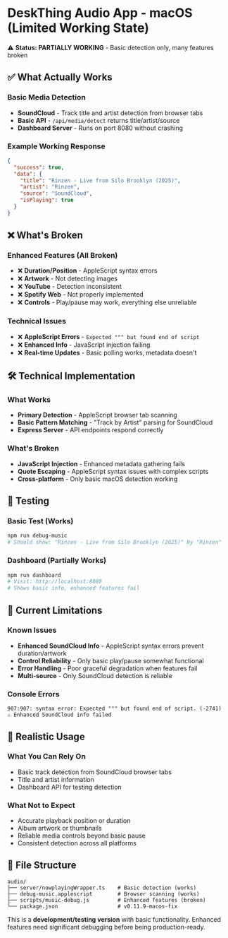 # DeskThing Audio App - macOS (Limited Working State)

⚠️ **Status: PARTIALLY WORKING** - Basic detection only, many features broken

## ✅ What Actually Works

### Basic Media Detection
- **SoundCloud** - Track title and artist detection from browser tabs
- **Basic API** - `/api/media/detect` returns title/artist/source
- **Dashboard Server** - Runs on port 8080 without crashing

### Example Working Response
```json
{
  "success": true,
  "data": {
    "title": "Rinzen - Live from Silo Brooklyn (2025)",
    "artist": "Rinzen",
    "source": "SoundCloud",
    "isPlaying": true
  }
}
```

## ❌ What's Broken

### Enhanced Features (All Broken)
- ❌ **Duration/Position** - AppleScript syntax errors
- ❌ **Artwork** - Not detecting images
- ❌ **YouTube** - Detection inconsistent
- ❌ **Spotify Web** - Not properly implemented
- ❌ **Controls** - Play/pause may work, everything else unreliable

### Technical Issues
- ❌ **AppleScript Errors** - `Expected """ but found end of script` 
- ❌ **Enhanced Info** - JavaScript injection failing
- ❌ **Real-time Updates** - Basic polling works, metadata doesn't

## 🛠️ Technical Implementation

### What Works
- **Primary Detection** - AppleScript browser tab scanning
- **Basic Pattern Matching** - "Track by Artist" parsing for SoundCloud
- **Express Server** - API endpoints respond correctly

### What's Broken
- **JavaScript Injection** - Enhanced metadata gathering fails
- **Quote Escaping** - AppleScript syntax issues with complex scripts
- **Cross-platform** - Only basic macOS detection working

## 🎯 Testing

### Basic Test (Works)
```bash
npm run debug-music
# Should show: "Rinzen - Live from Silo Brooklyn (2025)" by "Rinzen"
```

### Dashboard (Partially Works)
```bash
npm run dashboard
# Visit: http://localhost:8080
# Shows basic info, enhanced features fail
```

## 🚧 Current Limitations

### Known Issues
- **Enhanced SoundCloud Info** - AppleScript syntax errors prevent duration/artwork
- **Control Reliability** - Only basic play/pause somewhat functional
- **Error Handling** - Poor graceful degradation when features fail
- **Multi-source** - Only SoundCloud detection is reliable

### Console Errors
```
907:907: syntax error: Expected """ but found end of script. (-2741)
⚠️ Enhanced SoundCloud info failed
```

## 🎯 Realistic Usage

### What You Can Rely On
- Basic track detection from SoundCloud browser tabs
- Title and artist information
- Dashboard API for testing detection

### What Not to Expect
- Accurate playback position or duration
- Album artwork or thumbnails  
- Reliable media controls beyond basic pause
- Consistent detection across all platforms

## 📁 File Structure
```
audio/
├── server/nowplayingWrapper.ts    # Basic detection (works)
├── debug-music.applescript        # Browser scanning (works)
├── scripts/music-debug.js         # Enhanced features (broken)
└── package.json                   # v0.11.9-macos-fix
```

This is a **development/testing version** with basic functionality. Enhanced features need significant debugging before being production-ready.